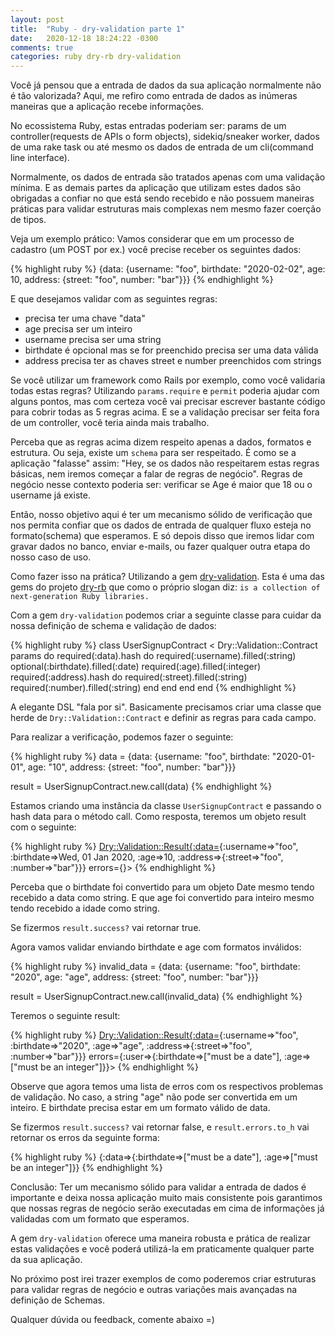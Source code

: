 ```yaml
---
layout: post
title:  "Ruby - dry-validation parte 1"
date:   2020-12-18 18:24:22 -0300
comments: true
categories: ruby dry-rb dry-validation
---
```

Você já pensou que a entrada de dados da sua aplicação normalmente não é tão valorizada?
Aqui, me refiro como entrada de dados as inúmeras maneiras que a aplicação recebe informações.

No ecossistema Ruby, estas entradas poderiam ser: params de um controller(requests de APIs o form objects), sidekiq/sneaker worker, dados de uma rake task ou até mesmo os dados de entrada de um cli(command line interface).

Normalmente, os dados de entrada são tratados apenas com uma validação mínima.
E as demais partes da aplicação que utilizam estes dados são obrigadas a confiar no que está sendo recebido e não possuem maneiras práticas para validar estruturas mais complexas nem mesmo fazer coerção de tipos.

Veja um exemplo prático: Vamos considerar que em um processo de cadastro (um POST por ex.) você precise receber os seguintes dados:

{% highlight ruby %}
{data: {username: "foo", birthdate: "2020-02-02", age: 10, address: {street: "foo", number: "bar"}}}
{% endhighlight %}

E que desejamos validar com as seguintes regras:

- precisa ter uma chave "data"
- age precisa ser um inteiro
- username precisa ser uma string
- birthdate é opcional mas se for preenchido precisa ser uma data válida
- address precisa ter as chaves street e number preenchidos com strings

Se você utilizar um framework como Rails por exemplo, como você validaria todas estas regras?
Utilizando `params.require` e `permit` poderia ajudar com alguns pontos, mas com certeza você vai precisar escrever bastante código para cobrir todas as 5 regras acima. E se a validação precisar ser feita fora de um controller, você teria ainda mais trabalho.

Perceba que as regras acima dizem respeito apenas a dados, formatos e estrutura.
Ou seja, existe um `schema` para ser respeitado. É como se a aplicação "falasse" assim: "Hey, se os dados não respeitarem estas regras básicas, nem iremos começar a falar de regras de negócio".
Regras de negócio nesse contexto poderia ser: verificar se Age é maior que 18 ou o username já existe.

Então, nosso objetivo aqui é ter um mecanismo sólido de verificação que nos permita confiar que os dados de entrada de qualquer fluxo esteja no formato(schema) que esperamos.
E só depois disso que iremos lidar com gravar dados no banco, enviar e-mails, ou fazer qualquer outra etapa do nosso caso de uso.

Como fazer isso na prática? Utilizando a gem [dry-validation][dry-validation-link].
Esta é uma das gems do projeto [dry-rb][dry-rb-link] que como o próprio slogan diz: `is a collection of next-generation Ruby libraries.`

Com a gem `dry-validation` podemos criar a seguinte classe para cuidar da nossa definição de schema e validação de dados:

{% highlight ruby %}
class UserSignupContract < Dry::Validation::Contract
  params do
    required(:data).hash do
      required(:username).filled(:string)
      optional(:birthdate).filled(:date)
      required(:age).filled(:integer)
      required(:address).hash do
        required(:street).filled(:string)
        required(:number).filled(:string)
      end
    end
  end
end
{% endhighlight %}

A elegante DSL "fala por si". Basicamente precisamos criar uma classe que herde de `Dry::Validation::Contract` e definir as regras para cada campo.

Para realizar a verificação, podemos fazer o seguinte:

{% highlight ruby %}
data = {data: {username: "foo", birthdate: "2020-01-01", age: "10", address: {street: "foo", number: "bar"}}}

result = UserSignupContract.new.call(data)
{% endhighlight %}

Estamos criando uma instância da classe `UserSignupContract` e passando o hash data para o método call.
Como resposta, teremos um objeto result com o seguinte:

{% highlight ruby %}
<Dry::Validation::Result{:data=>{:username=>"foo", :birthdate=>Wed, 01 Jan 2020, :age=>10, :address=>{:street=>"foo", :number=>"bar"}}} errors={}>
{% endhighlight %}

Perceba que o birthdate foi convertido para um objeto Date mesmo tendo recebido a data como string. E que age foi convertido para inteiro mesmo tendo recebido a idade como string.

Se fizermos `result.success?` vai retornar true.


Agora vamos validar enviando birthdate e age com formatos inválidos:


{% highlight ruby %}
invalid_data = {data: {username: "foo", birthdate: "2020", age: "age", address: {street: "foo", number: "bar"}}}

result = UserSignupContract.new.call(invalid_data)
{% endhighlight %}

Teremos o seguinte result:

{% highlight ruby %}
<Dry::Validation::Result{:data=>{:username=>"foo", :birthdate=>"2020", :age=>"age", :address=>{:street=>"foo", :number=>"bar"}}} errors={:user=>{:birthdate=>["must be a date"], :age=>["must be an integer"]}}>
{% endhighlight %}

Observe que agora temos uma lista de erros com os respectivos problemas de validação.
No caso, a string "age" não pode ser convertida em um inteiro. E birthdate precisa estar em um formato válido de data.

Se fizermos `result.success?` vai retornar false, e `result.errors.to_h` vai retornar os erros da seguinte forma:

{% highlight ruby %}
{:data=>{:birthdate=>["must be a date"], :age=>["must be an integer"]}}
{% endhighlight %}

Conclusão: Ter um mecanismo sólido para validar a entrada de dados é importante e deixa nossa aplicação muito mais consistente pois garantimos que nossas regras de negócio serão executadas em cima de informações já validadas com um formato que esperamos.

A gem `dry-validation` oferece uma maneira robusta e prática de realizar estas validações e você poderá utilizá-la em praticamente qualquer parte da sua aplicação.

No próximo post irei trazer exemplos de como poderemos criar estruturas para validar regras de negócio e outras variações mais avançadas na definição de Schemas.

Qualquer dúvida ou feedback, comente abaixo =)

[dry-validation-link]: https://dry-rb.org/gems/dry-validation/
[dry-rb-link]: https://dry-rb.org
